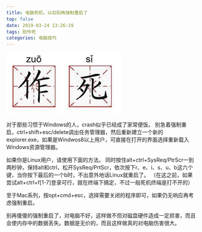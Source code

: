 ```yaml
---
title: 电脑死机，以后别再强制重启了
top: false
date: 2019-03-24 13:26:19
tags: 别作死
categories: 电脑技巧
---
```

![作死行为](/uploads/zuo_si.jpg)
<!-- more -->
对于那些习惯于Windows的人，crash似乎已经成了家常便饭。
别急着强制重启，ctrl+shift+esc/delete调出任务管理器，然后重新建立一个新的explorer.exe，如果是Windwos8以上用户，可直接在打开的界面选择重新载入Windows资源管理器。

如果你是Linux用户，请使用下面的方法。
同时按住alt+ctrl+SysReq/PtrScr一到两秒钟，保持alt和ctrl，松开SysReq/PrtScr，依次按下r、e、i、s、u、b这六个键，当你按下最后的一个b时，不出意外地话Linux就重启了。
（在这之前，如果尝试alt+ctrl+f[1-7]登录可行，就在终端下搞定，不过一般死机终端是打不开的）

至于Mac系列，按opt+cmd+esc，选择需要关闭的程序即可，如果仍无响应再考虑强制重启。


别再傻傻的强制重启了，对电脑不好，这样做不但对磁盘硬件造成一定损害，而且会使内存中的数据丢失。数据是无价的，而且这样做真的对电脑伤害很大。
